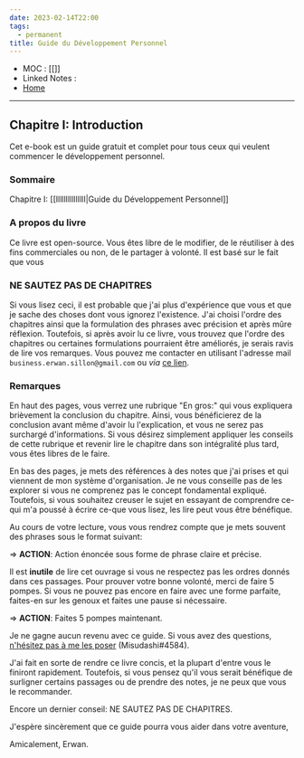 ```yaml
---
date: 2023-02-14T22:00
tags:
  - permanent
title: Guide du Développement Personnel
---
```

- MOC : [[]]
- Linked Notes : 
- [Home](https://misudashi.ga/)
----------
## Chapitre I: Introduction

Cet e-book est un guide gratuit et complet pour tous ceux qui veulent commencer le développement personnel. 

### Sommaire
Chapitre I: [[IllllIIllllIllI|Guide du Développement Personnel]]

### A propos du livre

Ce livre est open-source. Vous êtes libre de le modifier, de le réutiliser à des fins commerciales ou non, de le partager à volonté. Il est basé sur le fait que vous

### NE SAUTEZ PAS DE CHAPITRES

Si vous lisez ceci, il est probable que j'ai plus d'expérience que vous et que je sache des choses dont vous ignorez l'existence. J'ai choisi l'ordre des chapitres ainsi que la formulation des phrases avec précision et après mûre réflexion. Toutefois, si après avoir lu ce livre, vous trouvez que l'ordre des chapitres ou certaines formulations pourraient être améliorés, je serais ravis de lire vos remarques. Vous pouvez me contacter en utilisant l'adresse mail `business.erwan.sillon@gmail.com` ou *via* [ce lien](https://misudashi.ga/myself).

### Remarques

En haut des pages, vous verrez une rubrique "En gros:" qui vous expliquera brièvement la conclusion du chapitre. Ainsi, vous bénéficierez de la conclusion avant même d'avoir lu l'explication, et vous ne serez pas surchargé d'informations. Si vous désirez simplement appliquer les conseils de cette rubrique et revenir lire le chapitre dans son intégralité plus tard, vous êtes libres de le faire.

En bas des pages, je mets des références à des notes que j'ai prises et qui viennent de mon système d'organisation. Je ne vous conseille pas de les explorer si vous ne comprenez pas le concept fondamental expliqué. Toutefois, si vous souhaitez creuser le sujet en essayant de comprendre ce-qui m'a poussé à écrire ce-que vous lisez, les lire peut vous être bénéfique.

Au cours de votre lecture, vous vous rendrez compte que je mets souvent des phrases sous le format suivant:

=> **ACTION**: Action énoncée sous forme de phrase claire et précise.

Il est **inutile** de lire cet ouvrage si vous ne respectez pas les ordres donnés dans ces passages. Pour prouver votre bonne volonté, merci de faire 5 pompes. Si vous ne pouvez pas encore en faire avec une forme parfaite, faites-en sur les genoux et faites une pause si nécessaire.

=> **ACTION**: Faites 5 pompes maintenant.

Je ne gagne aucun revenu avec ce guide. Si vous avez des questions, [n'hésitez pas à me les poser](https://discord.gg/UJaSawbcp3) (Misudashi#4584). 

J'ai fait en sorte de rendre ce livre concis, et la plupart d'entre vous le finiront rapidement. Toutefois, si vous pensez qu'il vous serait bénéfique de surligner certains passages ou de prendre des notes, je ne peux que vous le recommander. 

Encore un dernier conseil: NE SAUTEZ PAS DE CHAPITRES.

J'espère sincèrement que ce guide pourra vous aider dans votre aventure, 

Amicalement, Erwan.